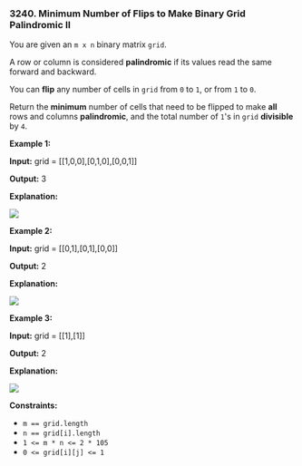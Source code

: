 ### 3240\. Minimum Number of Flips to Make Binary Grid Palindromic II

You are given an `m x n` binary matrix `grid`.

A row or column is considered **palindromic** if its values read the same forward and backward.

You can **flip** any number of cells in `grid` from `0` to `1`, or from `1` to `0`.

Return the **minimum** number of cells that need to be flipped to make **all** rows and columns **palindromic**, and the total number of `1`'s in `grid` **divisible** by `4`.

**Example 1:**

**Input:** grid = \[\[1,0,0\],\[0,1,0\],\[0,0,1\]\]

**Output:** 3

**Explanation:**

![](https://assets.leetcode.com/uploads/2024/08/01/image.png)

**Example 2:**

**Input:** grid = \[\[0,1\],\[0,1\],\[0,0\]\]

**Output:** 2

**Explanation:**

![](https://assets.leetcode.com/uploads/2024/07/08/screenshot-from-2024-07-09-01-37-48.png)

**Example 3:**

**Input:** grid = \[\[1\],\[1\]\]

**Output:** 2

**Explanation:**

![](https://assets.leetcode.com/uploads/2024/08/01/screenshot-from-2024-08-01-23-05-26.png)

**Constraints:**

*   `m == grid.length`
*   `n == grid[i].length`
*   `1 <= m * n <= 2 * 105`
*   `0 <= grid[i][j] <= 1`
